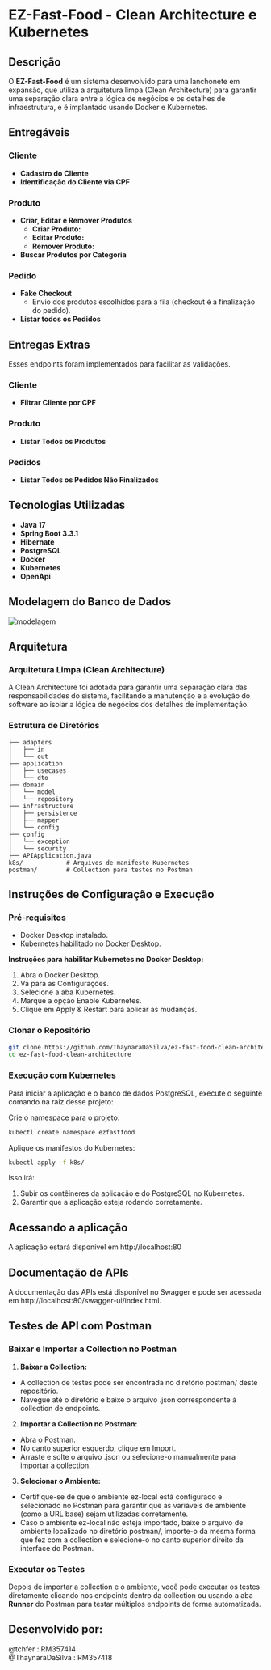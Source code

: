 # EZ-Fast-Food - Clean Architecture e Kubernetes

## Descrição

O **EZ-Fast-Food** é um sistema desenvolvido para uma lanchonete em expansão, que utiliza a arquitetura limpa (Clean Architecture) para garantir uma separação clara entre a lógica de negócios e os detalhes de infraestrutura, e é implantado usando Docker e Kubernetes.

## Entregáveis

### Cliente
- **Cadastro do Cliente** 
- **Identificação do Cliente via CPF** 
  
### Produto
- **Criar, Editar e Remover Produtos**
  - **Criar Produto:** 
  - **Editar Produto:** 
  - **Remover Produto:**
- **Buscar Produtos por Categoria** 

### Pedido
- **Fake Checkout**
  - Envio dos produtos escolhidos para a fila (checkout é a finalização do pedido). 
- **Listar todos os Pedidos** 

## Entregas Extras
Esses endpoints foram implementados para facilitar as validações. 
### Cliente
- **Filtrar Cliente por CPF** 

### Produto
- **Listar Todos os Produtos** 

### Pedidos
- **Listar Todos os Pedidos Não Finalizados** 

## Tecnologias Utilizadas

- **Java 17**
- **Spring Boot 3.3.1**
- **Hibernate**
- **PostgreSQL**
- **Docker**
- **Kubernetes**
- **OpenApi**

## Modelagem do Banco de Dados

![modelagem](https://github.com/user-attachments/assets/bfa15302-2957-47cc-afdf-85cea99b5b7a)

## Arquitetura

### Arquitetura Limpa (Clean Architecture)

A Clean Architecture foi adotada para garantir uma separação clara das responsabilidades do sistema, facilitando a manutenção e a evolução do software ao isolar a lógica de negócios dos detalhes de implementação.

### Estrutura de Diretórios

```br.com.fiap.ez.fastfood
├── adapters
│   ├── in
│   └── out
├── application
│   ├── usecases
│   └── dto
├── domain
│   └── model
│   └── repository
├── infrastructure
│   ├── persistence
│   ├── mapper
│   └── config
├── config
│   └── exception
│   └── security
├── APIApplication.java
k8s/            # Arquivos de manifesto Kubernetes
postman/        # Collection para testes no Postman
```

## Instruções de Configuração e Execução

### Pré-requisitos

- Docker Desktop instalado.
- Kubernetes habilitado no Docker Desktop.

**Instruções para habilitar Kubernetes no Docker Desktop:**

1. Abra o Docker Desktop.
2. Vá para as Configurações.
3. Selecione a aba Kubernetes.
4. Marque a opção Enable Kubernetes.
5. Clique em Apply & Restart para aplicar as mudanças.

### Clonar o Repositório

```sh
git clone https://github.com/ThaynaraDaSilva/ez-fast-food-clean-architecture.git
cd ez-fast-food-clean-architecture

```

### Execução com Kubernetes
Para iniciar a aplicação e o banco de dados PostgreSQL, execute o seguinte comando na raiz desse projeto:

Crie o namespace para o projeto:

```sh
kubectl create namespace ezfastfood
```

Aplique os manifestos do Kubernetes:

```sh
kubectl apply -f k8s/
```

Isso irá:

1. Subir os contêineres da aplicação e do PostgreSQL no Kubernetes.
2. Garantir que a aplicação esteja rodando corretamente.

## Acessando a aplicação
A aplicação estará disponível em http://localhost:80

## Documentação de APIs
A documentação das APIs está disponível no Swagger e pode ser acessada em http://localhost:80/swagger-ui/index.html.

## Testes de API com Postman

### Baixar e Importar a Collection no Postman

1. **Baixar a Collection:**

- A collection de testes pode ser encontrada no diretório postman/ deste repositório.
- Navegue até o diretório e baixe o arquivo .json correspondente à collection de endpoints.

2. **Importar a Collection no Postman:**

- Abra o Postman.
- No canto superior esquerdo, clique em Import.
- Arraste e solte o arquivo .json ou selecione-o manualmente para importar a collection.

3. **Selecionar o Ambiente:**

- Certifique-se de que o ambiente ez-local está configurado e selecionado no Postman para garantir que as variáveis de ambiente (como a URL base) sejam utilizadas corretamente.
- Caso o ambiente ez-local não esteja importado, baixe o arquivo de ambiente localizado no diretório postman/, importe-o da mesma forma que fez com a collection e selecione-o no canto superior direito da interface do Postman.

### Executar os Testes

Depois de importar a collection e o ambiente, você pode executar os testes diretamente clicando nos endpoints dentro da collection ou usando a aba **Runner** do Postman para testar múltiplos endpoints de forma automatizada.

## Desenvolvido por:
@tchfer : RM357414<br>
@ThaynaraDaSilva : RM357418<br>
